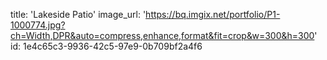 title: 'Lakeside Patio'
image_url: 'https://bq.imgix.net/portfolio/P1-1000774.jpg?ch=Width,DPR&auto=compress,enhance,format&fit=crop&w=300&h=300'
id: 1e4c65c3-9936-42c5-97e9-0b709bf2a4f6
